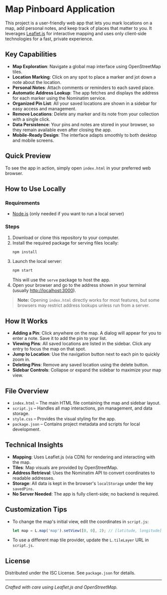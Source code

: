 # Map Pinboard Application

This project is a user-friendly web app that lets you mark locations on a map, add personal notes, and keep track of places that matter to you. It leverages [Leaflet.js](https://leafletjs.com/) for interactive mapping and uses only client-side technologies for a fast, private experience.

## Key Capabilities

- **Map Exploration**: Navigate a global map interface using OpenStreetMap tiles.
- **Location Marking**: Click on any spot to place a marker and jot down a note about the location.
- **Personal Notes**: Attach comments or reminders to each saved place.
- **Automatic Address Lookup**: The app fetches and displays the address for each marker using the Nominatim service.
- **Organized Pin List**: All your saved locations are shown in a sidebar for easy access and management.
- **Remove Locations**: Delete any marker and its note from your collection with a single click.
- **Data Persistence**: Your pins and notes are stored in your browser, so they remain available even after closing the app.
- **Mobile-Ready Design**: The interface adapts smoothly to both desktop and mobile screens.

## Quick Preview

To see the app in action, simply open `index.html` in your preferred web browser.

## How to Use Locally

### Requirements
- [Node.js](https://nodejs.org/) (only needed if you want to run a local server)

### Steps
1. Download or clone this repository to your computer.
2. Install the required package for serving files locally:
   ```bash
   npm install
   ```
3. Launch the local server:
   ```bash
   npm start
   ```
   This will use the `serve` package to host the app.
4. Open your browser and go to the address shown in your terminal (usually [http://localhost:3000](http://localhost:3000)).

> **Note:** Opening `index.html` directly works for most features, but some browsers may restrict address lookups unless run from a server.

## How It Works

- **Adding a Pin**: Click anywhere on the map. A dialog will appear for you to enter a note. Save it to add the pin to your list.
- **Viewing Pins**: All saved locations are listed in the sidebar. Click any entry to focus the map on that spot.
- **Jump to Location**: Use the navigation button next to each pin to quickly zoom in.
- **Deleting Pins**: Remove any saved location using the delete button.
- **Sidebar Controls**: Collapse or expand the sidebar to maximize your map view.

## File Overview

- `index.html` – The main HTML file containing the map and sidebar layout.
- `script.js` – Handles all map interactions, pin management, and data storage.
- `style.css` – Provides the visual styling for the app.
- `package.json` – Contains project metadata and scripts for local development.

## Technical Insights

- **Mapping**: Uses Leaflet.js (via CDN) for rendering and interacting with the map.
- **Tiles**: Map visuals are provided by OpenStreetMap.
- **Address Retrieval**: Uses the Nominatim API to convert coordinates to readable addresses.
- **Storage**: All data is kept in the browser's `localStorage` under the key `savedPins`.
- **No Server Needed**: The app is fully client-side; no backend is required.

## Customization Tips

- To change the map's initial view, edit the coordinates in `script.js`:
  ```js
  let map = L.map('map').setView([0, 0], 2); // [latitude, longitude], zoom level
  ```
- To use a different map tile provider, update the `L.tileLayer` URL in `script.js`.

## License

Distributed under the ISC License. See `package.json` for details.

---

*Crafted with care using Leaflet.js and OpenStreetMap.* 